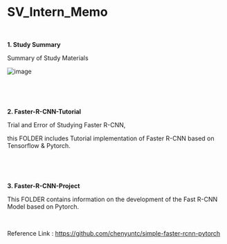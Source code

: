 # SV_Intern_Memo

​	
  
**1. Study Summary**

Summary of Study Materials
  
  ![image](https://user-images.githubusercontent.com/84533279/177496697-5df3631c-d523-42b4-b88d-319e025da226.png)
  
​	

​	
  
**2. Faster-R-CNN-Tutorial**

Trial and Error of Studying Faster R-CNN,

this FOLDER includes Tutorial implementation of Faster R-CNN based on Tensorflow & Pytorch.
 
​	

​	
 
**3. Faster-R-CNN-Project**

This FOLDER contains information on the development of the Fast R-CNN Model based on Pytorch.

​	

Reference Link : https://github.com/chenyuntc/simple-faster-rcnn-pytorch
